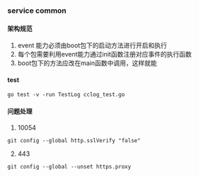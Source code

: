 ### service common
#### 架构规范
1. event 能力必须由boot包下的启动方法进行开启和执行
2. 每个包需要利用event能力通过init函数注册对应事件的执行函数
3. boot包下的方法应改在main函数中调用，这样就能

#### test
``` 
go test -v -run TestLog cclog_test.go

```
#### 问题处理
1. 10054
``` 
git config --global http.sslVerify "false" 
```
2. 443
```
git config --global --unset https.proxy
```
